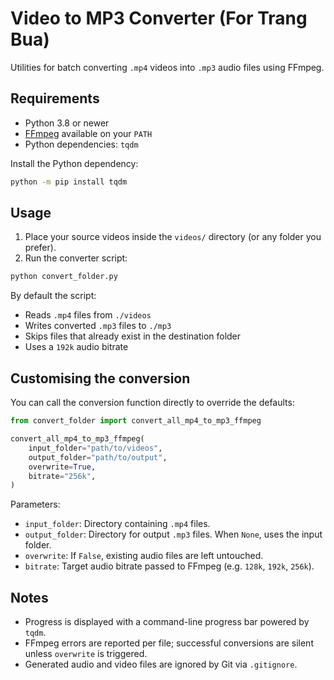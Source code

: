 # Video to MP3 Converter (For Trang Bua)

Utilities for batch converting `.mp4` videos into `.mp3` audio files using FFmpeg.

## Requirements
- Python 3.8 or newer
- [FFmpeg](https://ffmpeg.org/) available on your `PATH`
- Python dependencies: `tqdm`

Install the Python dependency:

```bash
python -m pip install tqdm
```

## Usage
1. Place your source videos inside the `videos/` directory (or any folder you prefer).
2. Run the converter script:

```bash
python convert_folder.py
```

By default the script:
- Reads `.mp4` files from `./videos`
- Writes converted `.mp3` files to `./mp3`
- Skips files that already exist in the destination folder
- Uses a `192k` audio bitrate

## Customising the conversion
You can call the conversion function directly to override the defaults:

```python
from convert_folder import convert_all_mp4_to_mp3_ffmpeg

convert_all_mp4_to_mp3_ffmpeg(
    input_folder="path/to/videos",
    output_folder="path/to/output",
    overwrite=True,
    bitrate="256k",
)
```

Parameters:
- `input_folder`: Directory containing `.mp4` files.
- `output_folder`: Directory for output `.mp3` files. When `None`, uses the input folder.
- `overwrite`: If `False`, existing audio files are left untouched.
- `bitrate`: Target audio bitrate passed to FFmpeg (e.g. `128k`, `192k`, `256k`).

## Notes
- Progress is displayed with a command-line progress bar powered by `tqdm`.
- FFmpeg errors are reported per file; successful conversions are silent unless `overwrite` is triggered.
- Generated audio and video files are ignored by Git via `.gitignore`.

